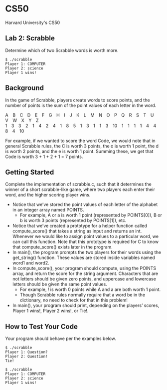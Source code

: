 # CS50
 Harvard University's CS50

## Lab 2: Scrabble

Determine which of two Scrabble words is worth more.
```
$ ./scrabble
Player 1: COMPUTER
Player 2: science
Player 1 wins!
```

## Background

In the game of Scrabble, players create words to score points, and the number of points is the sum of the point values of each letter in the word.

A&emsp;B&emsp;C&emsp;D&emsp;E&emsp;F&emsp;G&emsp;H&emsp;I&emsp;J&emsp;K&emsp;L&emsp;M&emsp;N&emsp;O&emsp;P&emsp;Q&emsp;R&emsp;S&emsp;T&emsp;U&emsp;V&emsp;W&emsp;X&emsp;Y&emsp;Z  
1&emsp;3&emsp;3&emsp;2&emsp;1&emsp;4&emsp;2&emsp;4&emsp;1&emsp;8&emsp;5&emsp;1&emsp;3&emsp;1&emsp;1&emsp;3&emsp;10&emsp;1&emsp;1&emsp;1&emsp;1&emsp;4&emsp;4&emsp;8&emsp;4&emsp;10

For example, if we wanted to score the word Code, we would note that in general Scrabble rules, the C is worth 3 points, the o is worth 1 point, the d is worth 2 points, and the e is worth 1 point. Summing these, we get that Code is worth 3 + 1 + 2 + 1 = 7 points.

## Getting Started

Complete the implementation of scrabble.c, such that it determines the winner of a short scrabble-like game, where two players each enter their word, and the higher scoring player wins.

- Notice that we’ve stored the point values of each letter of the alphabet in an integer array named POINTS.
    - For example, A or a is worth 1 point (represented by POINTS[0]), B or b is worth 3 points (represented by POINTS[1]), etc.
- Notice that we’ve created a prototype for a helper function called compute_score() that takes a string as input and returns an int. Whenever we would like to assign point values to a particular word, we can call this function. Note that this prototype is required for C to know that compute_score() exists later in the program.
- In main(), the program prompts the two players for their words using the get_string() function. These values are stored inside variables named word1 and word2.
- In compute_score(), your program should compute, using the POINTS array, and return the score for the string argument. Characters that are not letters should be given zero points, and uppercase and lowercase letters should be given the same point values.
    - For example, ! is worth 0 points while A and a are both worth 1 point.
    - Though Scrabble rules normally require that a word be in the dictionary, no need to check for that in this problem!
- In main(), your program should print, depending on the players’ scores, Player 1 wins!, Player 2 wins!, or Tie!.

## How to Test Your Code

Your program should behave per the examples below.
```
$ ./scrabble
Player 1: Question?
Player 2: Question!
Tie!
```

```
$ ./scrabble
Player 1: COMPUTER
Player 2: science
Player 1 wins!
```